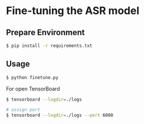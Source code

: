 # Fine-tuning the ASR model

## Prepare Environment

```bash
$ pip install -r requirements.txt
```

## Usage

```bash
$ python finetune.py
```

For open TensorBoard

```bash
$ tensorboard --logdir=./logs

# assign port
$ tensorboard --logdir=./logs --port 6008
```
